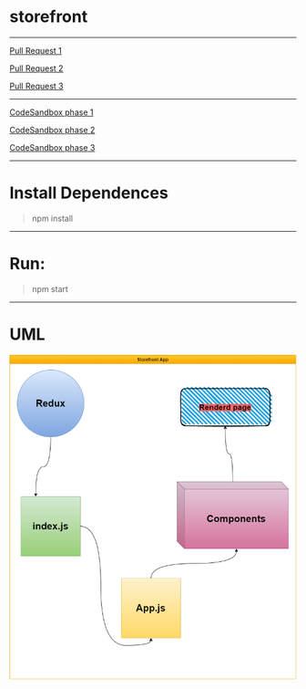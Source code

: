 # storefront

---
[Pull Request 1](https://github.com/ibrahemomari/storefront/pull/2)

[Pull Request 2](https://github.com/ibrahemomari/storefront/pull/3)

[Pull Request 3](https://github.com/ibrahemomari/storefront/pull/4)



---

[CodeSandbox phase 1](https://c8yfx.csb.app/)

[CodeSandbox phase 2](https://ysd6w.csb.app/)

[CodeSandbox phase 3]()



---

Install Dependences
===
>npm install

---
Run:
===
>npm start
---
UML
==





![](src/Images/UML.png)
